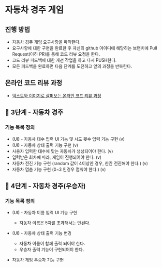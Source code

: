 # 자동차 경주 게임

## 진행 방법

* 자동차 경주 게임 요구사항을 파악한다.
* 요구사항에 대한 구현을 완료한 후 자신의 github 아이디에 해당하는 브랜치에 Pull Request(이하 PR)를 통해 코드 리뷰 요청을 한다.
* 코드 리뷰 피드백에 대한 개선 작업을 하고 다시 PUSH한다.
* 모든 피드백을 완료하면 다음 단계를 도전하고 앞의 과정을 반복한다.

## 온라인 코드 리뷰 과정

* [텍스트와 이미지로 살펴보는 온라인 코드 리뷰 과정](https://github.com/next-step/nextstep-docs/tree/master/codereview)

## 🚀 3단계 - 자동차 경주

### 기능 목록 정의

- (UI) - 자동차 대수 입력 UI 기능 및 시도 횟수 입력 기능 구현 (v)
- (UI) - 자동차 상태 출력 기능 구현 (v)
- 사용자 입력한 대수에 맞는 자동차가 생성되어야 한다. (v)
- 입력받은 회차에 따라, 게임이 진행되어야 한다. (v)
- 자동차 전진 기능 구현 (random 값이 4이상인 경우, 한칸 전진해야 한다.) (v)
- 자동차 멈춤 기능 구현 (0~3 인경우 멈춰야 한다.) (v)

## 🚀 4단계 - 자동차 경주(우승자)

### 기능 목록 정의

- (UI) - 자동차 이름 입력 UI 기능 구현
    - 자동차 이름은 5자를 초과해서는 안된다.

- (UI) - 자동차 상태 출력 기능 변경
    - 자동차 이름이 함께 출력 되어야 한다.
    - 우승자 출력 기능이 구현되어야 한다.

- 자동차 게임 우승자 기능 구현
